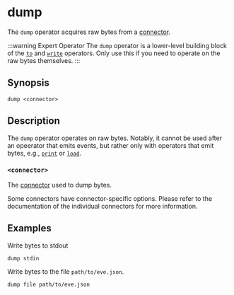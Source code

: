 # dump

The `dump` operator acquires raw bytes from a [connector][connector-docs].

:::warning Expert Operator
The `dump` operator is a lower-level building block of the [`to`](to.md) and
[`write`](write.md) operators. Only use this if you need to operate on the raw
bytes themselves.
:::

## Synopsis

```
dump <connector>
```

## Description

The `dump` operator operates on raw bytes. Notably, it cannot be used after an
opeerator that emits events,  but rather only with operators that emit bytes,
e.g., [`print`](../transformations/print.md) or [`load`](../sources/load.md).

### `<connector>`

The [connector][connector-docs] used to dump bytes.

Some connectors have connector-specific options. Please refer to the
documentation of the individual connectors for more information.

## Examples

Write bytes to stdout

```
dump stdin
```

Write bytes to the file `path/to/eve.json`.

```
dump file path/to/eve.json
```

[connector-docs]: ../../connectors/README.md
